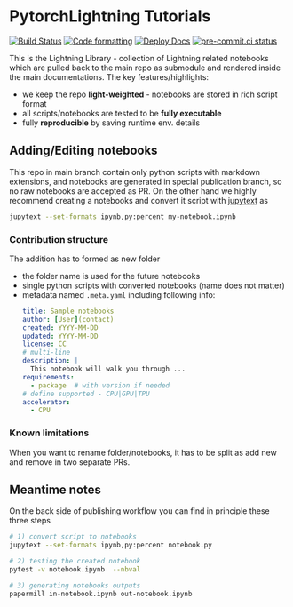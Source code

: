 # PytorchLightning Tutorials

[![Build Status](https://dev.azure.com/PytorchLightning/Tutorials/_apis/build/status/PyTorchLightning.Tutorials-publishing?branchName=main)](https://dev.azure.com/PytorchLightning/Tutorials/_build/latest?definitionId=11&branchName=main)
[![Code formatting](https://github.com/PyTorchLightning/lightning-tutorials/actions/workflows/ci_code-format.yml/badge.svg?event=push)](https://github.com/PyTorchLightning/lightning-tutorials/actions/workflows/ci_code-format.yml)
[![Deploy Docs](https://github.com/PyTorchLightning/lightning-tutorials/actions/workflows/docs-deploy.yml/badge.svg)](https://github.com/PyTorchLightning/lightning-tutorials/actions/workflows/docs-deploy.yml)
[![pre-commit.ci status](https://results.pre-commit.ci/badge/github/PyTorchLightning/lightning-tutorials/main.svg)](https://results.pre-commit.ci/latest/github/PyTorchLightning/lightning-tutorials/main)

This is the Lightning Library - collection of Lightning related notebooks which are pulled back to the main repo as submodule and rendered inside the main documentations.
The key features/highlights:
* we keep the repo **light-weighted** - notebooks are stored in rich script format
* all scripts/notebooks are tested to be **fully executable**
* fully **reproducible** by saving runtime env. details

## Adding/Editing notebooks

This repo in main branch contain only python scripts with markdown extensions, and notebooks are generated in special publication branch, so no raw notebooks are accepted as PR.
On the other hand we highly recommend creating a notebooks and convert it script with [jupytext](https://jupytext.readthedocs.io/en/latest/) as
```bash
jupytext --set-formats ipynb,py:percent my-notebook.ipynb
```

### Contribution structure

The addition has to formed as new folder
- the folder name is used for the future notebooks
- single python scripts with converted notebooks (name does not matter)
- metadata named `.meta.yaml` including following info:
    ```yaml
    title: Sample notebooks
    author: [User](contact)
    created: YYYY-MM-DD
    updated: YYYY-MM-DD
    license: CC
    # multi-line
    description: |
      This notebook will walk you through ...
    requirements:
      - package  # with version if needed
    # define supported - CPU|GPU|TPU
    accelerator:
      - CPU
    ```

### Known limitations

When you want to rename folder/notebooks, it has to be split as add new and remove in two separate PRs.

## Meantime notes

On the back side of publishing workflow you can find in principle these three steps
```bash
# 1) convert script to notebooks
jupytext --set-formats ipynb,py:percent notebook.py

# 2) testing the created notebook
pytest -v notebook.ipynb  --nbval

# 3) generating notebooks outputs
papermill in-notebook.ipynb out-notebook.ipynb
```
